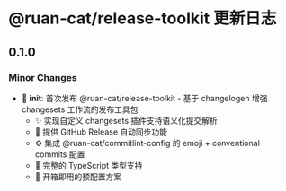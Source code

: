 # @ruan-cat/release-toolkit 更新日志

## 0.1.0

### Minor Changes

- 🎉 **init**: 首次发布 @ruan-cat/release-toolkit - 基于 changelogen 增强 changesets 工作流的发布工具包
  - ✨ 实现自定义 changesets 插件支持语义化提交解析
  - 🔄 提供 GitHub Release 自动同步功能
  - ⚙️ 集成 @ruan-cat/commitlint-config 的 emoji + conventional commits 配置
  - 📝 完整的 TypeScript 类型支持
  - 🚀 开箱即用的预配置方案

